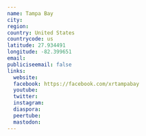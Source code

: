 ```yaml
---
name: Tampa Bay
city:
region:
country: United States
countrycode: us
latitude: 27.934491
longitude: -82.399651
email:
publiciseemail: false
links:
  website:
  facebook: https://facebook.com/xrtampabay
  youtube:
  twitter:
  instagram:
  diaspora:
  peertube:
  mastodon:
---
```

